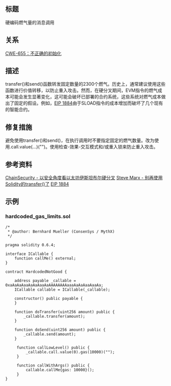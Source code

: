 ## 标题
硬编码燃气量的消息调用

## 关系
[CWE-655：不正确的初始化](https://cwe.mitre.org/data/definitions/665.html)

## 描述
transfer()和send()函数转发固定数量的2300个燃气。历史上，通常建议使用这些函数进行价值转移，以防止重入攻击。然而，在硬分叉期间，EVM指令的燃气成本可能会发生显著变化，这可能会破坏已部署的合约系统，这些系统对燃气成本做出了固定的假设。例如，[EIP 1884](https://eips.ethereum.org/EIPS/eip-1884)由于SLOAD指令的成本增加而破坏了几个现有的智能合约。

## 修复措施
避免使用transfer()和send()，在执行调用时不要指定固定的燃气数量。改为使用.call.value(...)("")。使用检查-效果-交互模式和/或重入锁来防止重入攻击。

## 参考资料
[ChainSecurity - 以安全角度看以太坊伊斯坦布尔硬分叉](https://docs.google.com/presentation/d/1IiRYSjwle02zQUmWId06Bss8GrxGyw6nQAiZdCRFEPk/)
[Steve Marx - 别再使用Solidity的transfer()了](https://diligence.consensys.net/blog/2019/09/stop-using-soliditys-transfer-now/)
[EIP 1884](https://eips.ethereum.org/EIPS/eip-1884)

## 示例
### hardcoded_gas_limits.sol
```solidity
/*
 * @author: Bernhard Mueller (ConsenSys / MythX)
 */

pragma solidity 0.6.4;

interface ICallable {
    function callMe() external;
}

contract HardcodedNotGood {

    address payable _callable = 0xaAaAaAaaAaAaAaaAaAAAAAAAAaaaAaAaAaaAaaAa;
    ICallable callable = ICallable(_callable);

    constructor() public payable {
    }

    function doTransfer(uint256 amount) public {
        _callable.transfer(amount);
    }

    function doSend(uint256 amount) public {
        _callable.send(amount);
    }

     function callLowLevel() public {
         _callable.call.value(0).gas(10000)("");
     }

     function callWithArgs() public {
         callable.callMe{gas: 10000}();
     }
}
```





